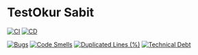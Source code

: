 # TestOkur Sabit

[![CI](https://github.com/testokur/sabit/actions/workflows/ci.yml/badge.svg)](https://github.com/testokur/sabit/actions/workflows/ci.yml) [![CD](https://github.com/testokur/sabit/actions/workflows/cd.yml/badge.svg)](https://github.com/testokur/sabit/actions/workflows/cd.yml)

[![Bugs](https://sonarcloud.io/api/project_badges/measure?project=testokur_sabit&metric=bugs)](https://sonarcloud.io/dashboard?id=testokur_sabit) [![Code Smells](https://sonarcloud.io/api/project_badges/measure?project=testokur_sabit&metric=code_smells)](https://sonarcloud.io/dashboard?id=testokur_sabit) [![Duplicated Lines (%)](https://sonarcloud.io/api/project_badges/measure?project=testokur_sabit&metric=duplicated_lines_density)](https://sonarcloud.io/dashboard?id=testokur_sabit) [![Technical Debt](https://sonarcloud.io/api/project_badges/measure?project=testokur_sabit&metric=sqale_index)](https://sonarcloud.io/dashboard?id=testokur_sabit)
